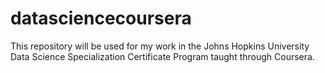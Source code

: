 datasciencecoursera
===================

This repository will be used for my work in the Johns Hopkins University Data Science Specialization Certificate Program taught through Coursera.
